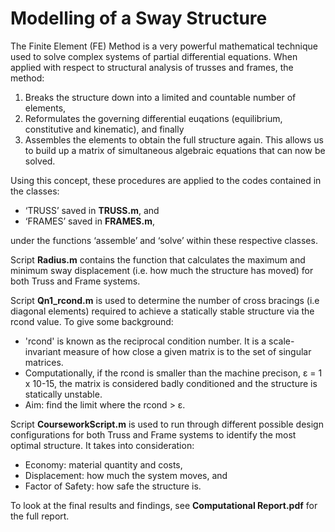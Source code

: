 

# Modelling of a Sway Structure
The Finite Element (FE) Method is a very powerful mathematical technique used to solve complex systems of partial differential equations. When applied with respect to structural analysis of trusses and frames, the method:
1. Breaks the structure down into a limited and countable number of elements, 
2. Reformulates the governing differential euqations (equilibrium, constitutive and kinematic), and finally 
3. Assembles the elements to obtain the full structure again. 
This allows us to build up a matrix of simultaneous algebraic equations that can now be solved. 

Using this concept, these procedures are applied to the codes contained in the classes: 
- ‘TRUSS’ saved in **TRUSS.m**, and 
- ‘FRAMES’ saved in **FRAMES.m**, 

under the functions ‘assemble’ and ‘solve’ within these respective classes. 

Script **Radius.m** contains the function that calculates the maximum and minimum sway displacement (i.e. how much the structure has moved) for both Truss and Frame systems.

Script **Qn1_rcond.m** is used to determine the number of cross bracings (i.e diagonal elements) required to achieve a statically stable structure via the rcond value.
To give some background:
- 'rcond' is known as the reciprocal condition number. It is a scale-invariant measure of how close a given matrix is to the set of singular matrices. 
- Computationally, if the rcond is smaller than the machine precison, ε = 1 x 10-15, the matrix is considered badly conditioned and the structure is statically unstable.
- Aim: find the limit where the rcond > ε.

Script **CourseworkScript.m** is used to run through different possible design configurations for both Truss and Frame systems to identify the most optimal structure. It takes into consideration:
- Economy: material quantity and costs,
- Displacement: how much the system moves, and
- Factor of Safety: how safe the structure is.

To look at the final results and findings, see **Computational Report.pdf** for the full report.
